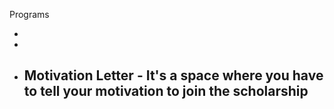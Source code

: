 Programs

- 
- 
- Motivation Letter - It's a space where you have to tell your motivation to join the scholarship
	- 